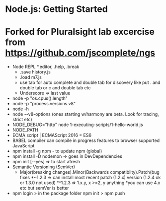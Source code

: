 # Node.js: Getting Started
# Forked for Pluralsight lab excercise from https://github.com/jscomplete/ngs 
* Node REPL 
    *.editor, .help, .break
    * .save history.js
    * .load m7.js
    * use tab for auto complete and double tab for discovery like put . and double tab or c and double tab etc
    * Underscore  => last value
* node -p "os.cpus().length"
* node -p "process.versions.v8"
* node -h 
* node --v8-options (ones starting w/harmony are beta. Look for tracing, strict etc)
* NODE_DEBUG="http" node 1-executing-scripts/1-hello-world.js 
* NODE_PATH
* ECMA script | ECMAScript 2016 = ES6
* BABEL compiler can compile in progress features to browser supported JavaScript
* npm install -g npm - to update npm (global)
* npm install -D nodemon => goes in DevDependencies
* npm init [--yes] => to start afresh
* Semantic Versioning (SemVer) 
    * Major(breaking changes).Minor(Backwards compatibilty).Patch(bug fixes
    *~1.2.3 => can install most recent patch (1.2.x) version (1.2.4 ok or 1.3.0 not used)
    *^1.2.3 => 1.x.y, x >=2, y anything
    *you can use 4.x etc but semVer is better
 * npm login > in the package folder npm init > npm push